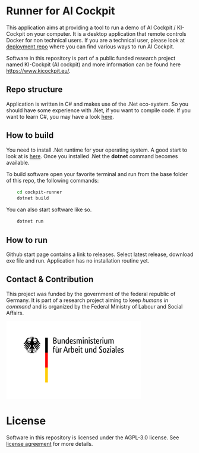 # Runner for AI Cockpit
This application aims at providing a tool to run a demo of AI Cockpit / KI-Cockpit on your computer. It is a desktop application that remote controls Docker for non technical users. If you are a technical user, please look at [deployment repo](https://github.com/starwit/ai-cockpit-deployment) where you can find various ways to run AI Cockpit.

Software in this repository is part of a public funded research project named KI-Cockpit (AI cockpit) and more information can be found here https://www.kicockpit.eu/.

## Repo structure
Application is written in C# and makes use of the .Net eco-system. So you should have some experience with .Net, if you want to compile code. If you want to learn C#, you may have a look [here](https://github.com/starwit-trainings/csharp-basics).

## How to build
You need to install .Net runtime for your operating system. A good start to look at is [here](https://dotnet.microsoft.com/en-us/download). Once you installed .Net the __dotnet__ command becomes available.

To build software open your favorite terminal and run from the base folder of this repo, the following commands:

```bash
    cd cockpit-runner
    dotnet build
```

You can also start software like so.
```bash
    dotnet run
```

## How to run

Github start page contains a link to releases. Select latest release, download exe file and run. Application has no installation routine yet.

## Contact & Contribution
This project was funded by the government of the federal republic of Germany. It is part of a research project aiming to keep _humans in command_ and is organized by the Federal Ministry of Labour and Social Affairs.

![BMAS](doc/BMAS_Logo.svg)

# License

Software in this repository is licensed under the AGPL-3.0 license. See [license agreement](LICENSE) for more details.
